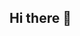 ## Hi there 👋

<!--
**LadyNeowen/LadyNeowen** is a ✨ _special_ ✨ repository because its `README.md` (this file) appears on your GitHub profile.

Here are some ideas to get you started:

- 🔭 I’m currently working on my python project.
- 🌱 I’m currently learning through code institute!
-->
